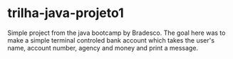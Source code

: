 # trilha-java-projeto1
Simple project from the java bootcamp by Bradesco. The goal here was to make a simple terminal controled bank account which takes the user's name, account number, agency and money and print a message.
